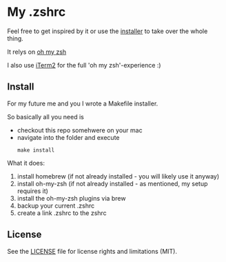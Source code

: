 # My .zshrc 

Feel free to get inspired by it or use the [installer](#install) to take over the whole thing.

It relys on [oh my zsh](https://ohmyz.sh)

I also use [iTerm2](https://iterm2.com) for the full 'oh my zsh'-experience :)

## Install
For my future me and you I wrote a Makefile installer.

So basically all you need is

* checkout this repo somehwere on your mac
* navigate into the folder and execute 
    ```
    make install
    ```

What it does:
1. install homebrew (if not already installed - you will likely use it anyway)
2. install oh-my-zsh (if not already installed - as mentioned, my setup requires it)
3. install the oh-my-zsh plugins via brew
4. backup your current .zshrc
5. create a link .zshrc to the zshrc

## License
See the [LICENSE](LICENSE) file for license rights and limitations (MIT).
